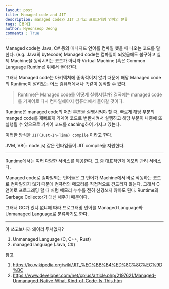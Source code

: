 ```yaml
---
layout: post
title: Managed code and JIT
description: managed code와 JIT 그리고 프로그래밍 언어의 분류
tags: [용어]
author: Hyeonseop Jeong
comments : True
---
```


Managed code는 Java, C# 등의 매니지드 언어를 컴파일 했을 때 나오는 코드를 말한다. (e.g. Java의 bytecode)
Managed code는 컴파일이 되었음에도 불구하고 실제 Machine을 동작시키는 코드가 아니라 Virtual Machine (혹은 Common Language Runtime) 위에서 돌아간다.

그래서 Managed code는 아키텍쳐에 종속적이지 않기 때문에 해당 Managed code의 Runtime이 깔려있는 어느 컴퓨터에서나 똑같이 동작할 수 있다.

> Runtime은 Managed code를 어떻게 실행시킬까?
결국에는 managed code를 기계어로 다시 컴파일해야지 컴퓨터에서 돌아갈 것이다.

Runtime은 managed code의 어떤 부분을 실행시켜야 할 때, 빠르게 해당 부분의 manged code를 재빠르게 기계어 코드로 변환시켜서 실행하고 해당 부분이 나중에 또 실행될 수 있으므로 기계어 코드를 caching하여 가지고 있는다.

이러한 방식을 `JIT(Just-In-Time) compile` 이라고 한다.

JVM, V8(= node.js) 같은 런타임들이 JIT compile을 지원한다.

---
Runtime에서는 여러 다양한 서비스를 제공한다. 그 중 대표적인게 메모리 관리 서비스다.

Managed code로 컴파일되는 언어들은 그 언어가 Machine에서 바로 작동하는 코드로 컴파일되지 않기 때문에 컴퓨터의 메모리를 직접적으로 건드리지 않는다. 그래서 C언어로 프로그래밍 할 때 처럼 메모리 누수를 전혀 신경쓰지 않아도 된다. Runtime의 Garbage Collector가 대신 해주기 때문이다.  

그래서 GC가 있냐 없냐에 따라 프로그래밍 언어를 Managed Language와 Unmanaged Language로 분류하기도 한다.


---
아 쓰고보니까 왜이리 두서없지?

1. Unmanaged Language (C, C++, Rust)
2. managed language (Java, C#)

참고
1. https://ko.wikipedia.org/wiki/JIT_%EC%BB%B4%ED%8C%8C%EC%9D%BC
2. https://www.developer.com/net/cplus/article.php/2197621/Managed-Unmanaged-Native-What-Kind-of-Code-Is-This.htm